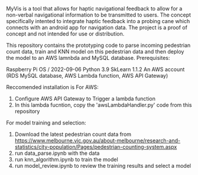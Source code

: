 MyVis is a tool that allows for haptic navigational feedback to allow for a non-verbal navigational information to be transmitted to users. The concept specifically intented to integrate haptic feedback into a probing cane which connects with an android app for navigation data. The project is a proof of concept and not intended for use or distribution.

This repository contains the prototyping code to parse incoming pedestrian count data, train and KNN model on this pedestrian data and then deploy the model to an AWS lamnbda and MySQL database. Prerequisites:

Raspberry Pi OS / 2022-09-06
Python 3.9
SkLearn 1.1.2
An AWS account (RDS MySQL database, AWS Lambda function, AWS API Gateway)

Reccomended installation is
For AWS:
1. Configure AWS API Gateway to Trigger a lambda function
2. In this lambda fucntion, copy the 'awsLambdaHandler.py' code from this repository

For model training and selection:
1. Download the latest pedestrian count data from https://www.melbourne.vic.gov.au/about-melbourne/research-and-statistics/city-population/Pages/pedestrian-counting-system.aspx
2. run data_parse.ipynb with the data
3. run knn_algorithm.ipynb to train the model
4. run model_review.ipynb to review the training results and select a model
